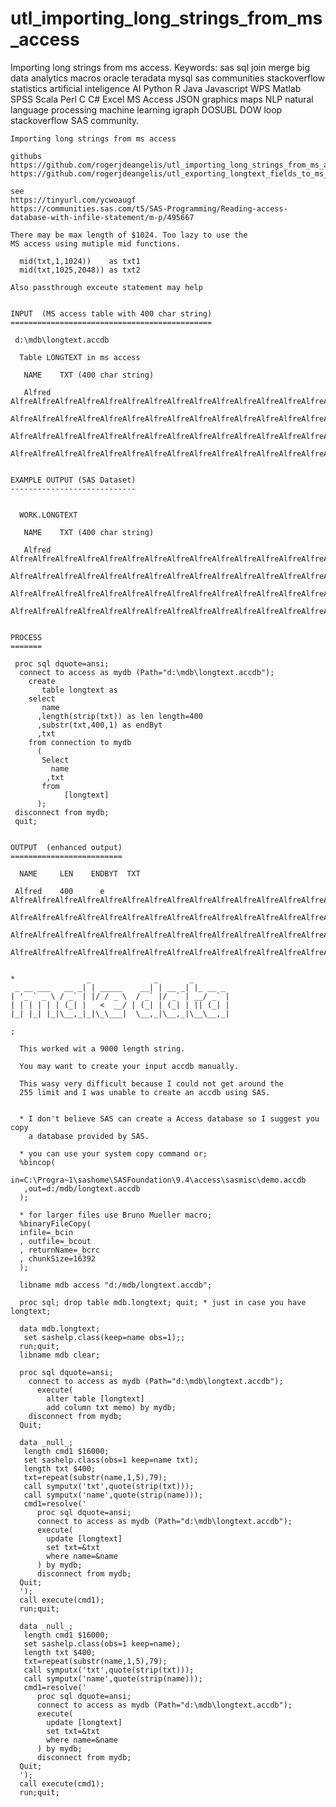 # utl_importing_long_strings_from_ms_access
Importing long strings from ms access. Keywords: sas sql join merge big data analytics macros oracle teradata mysql sas communities stackoverflow statistics artificial inteligence AI Python R Java Javascript WPS Matlab SPSS Scala Perl C C# Excel MS Access JSON graphics maps NLP natural language processing machine learning igraph DOSUBL DOW loop stackoverflow SAS community.

    Importing long strings from ms access

    githubs
    https://github.com/rogerjdeangelis/utl_importing_long_strings_from_ms_access
    https://github.com/rogerjdeangelis/utl_exporting_longtext_fields_to_ms_access

    see
    https://tinyurl.com/ycwoaugf
    https://communities.sas.com/t5/SAS-Programming/Reading-access-database-with-infile-statement/m-p/495667

    There may be max length of $1024. Too lazy to use the
    MS access using mutiple mid functions.

      mid(txt,1,1024))    as txt1
      mid(txt,1025,2048)) as txt2

    Also passthrough exceute statement may help


    INPUT  (MS access table with 400 char string)
    =============================================

     d:\mdb\longtext.accdb

      Table LONGTEXT in ms access

       NAME    TXT (400 char string)

       Alfred  AlfreAlfreAlfreAlfreAlfreAlfreAlfreAlfreAlfreAlfreAlfreAlfreAlfreAlfreAlfreAlfreAlfreAlfreAlfreAlfre
               AlfreAlfreAlfreAlfreAlfreAlfreAlfreAlfreAlfreAlfreAlfreAlfreAlfreAlfreAlfreAlfreAlfreAlfreAlfreAlfre
               AlfreAlfreAlfreAlfreAlfreAlfreAlfreAlfreAlfreAlfreAlfreAlfreAlfreAlfreAlfreAlfreAlfreAlfreAlfreAlfre
               AlfreAlfreAlfreAlfreAlfreAlfreAlfreAlfreAlfreAlfreAlfreAlfreAlfreAlfreAlfreAlfreAlfreAlfreAlfreAlfre


    EXAMPLE OUTPUT (SAS Dataset)
    ----------------------------


      WORK.LONGTEXT

       NAME    TXT (400 char string)

       Alfred  AlfreAlfreAlfreAlfreAlfreAlfreAlfreAlfreAlfreAlfreAlfreAlfreAlfreAlfreAlfreAlfreAlfreAlfreAlfreAlfre
               AlfreAlfreAlfreAlfreAlfreAlfreAlfreAlfreAlfreAlfreAlfreAlfreAlfreAlfreAlfreAlfreAlfreAlfreAlfreAlfre
               AlfreAlfreAlfreAlfreAlfreAlfreAlfreAlfreAlfreAlfreAlfreAlfreAlfreAlfreAlfreAlfreAlfreAlfreAlfreAlfre
               AlfreAlfreAlfreAlfreAlfreAlfreAlfreAlfreAlfreAlfreAlfreAlfreAlfreAlfreAlfreAlfreAlfreAlfreAlfreAlfre


    PROCESS
    =======

     proc sql dquote=ansi;
      connect to access as mydb (Path="d:\mdb\longtext.accdb");
        create
           table longtext as
        select
           name
          ,length(strip(txt)) as len length=400
          ,substr(txt,400,1) as endByt
          ,txt
        from connection to mydb
          (
           Select
             name
            ,txt
           from
                [longtext]
          );
     disconnect from mydb;
     quit;


    OUTPUT  (enhanced output)
    =========================

      NAME     LEN    ENDBYT  TXT

     Alfred    400      e     AlfreAlfreAlfreAlfreAlfreAlfreAlfreAlfreAlfreAlfreAlfreAlfreAlfreAlfreAlfreAlfreAlfreAlfreAlfreAlfre
                              AlfreAlfreAlfreAlfreAlfreAlfreAlfreAlfreAlfreAlfreAlfreAlfreAlfreAlfreAlfreAlfreAlfreAlfreAlfreAlfre
                              AlfreAlfreAlfreAlfreAlfreAlfreAlfreAlfreAlfreAlfreAlfreAlfreAlfreAlfreAlfreAlfreAlfreAlfreAlfreAlfre
                              AlfreAlfreAlfreAlfreAlfreAlfreAlfreAlfreAlfreAlfreAlfreAlfreAlfreAlfreAlfreAlfreAlfreAlfreAlfreAlfre


    *                _              _       _
     _ __ ___   __ _| | _____    __| | __ _| |_ __ _
    | '_ ` _ \ / _` | |/ / _ \  / _` |/ _` | __/ _` |
    | | | | | | (_| |   <  __/ | (_| | (_| | || (_| |
    |_| |_| |_|\__,_|_|\_\___|  \__,_|\__,_|\__\__,_|

    ;

      This worked wit a 9000 length string.

      You may want to create your input accdb manually.

      This wasy very difficult because I could not get around the
      255 limit and I was unable to create an accdb using SAS.


      * I don't believe SAS can create a Access database so I suggest you copy
        a database provided by SAS.

      * you can use your system copy command or;
      %bincop(
         in=C:\Progra~1\sashome\SASFoundation\9.4\access\sasmisc\demo.accdb
       ,out=d:/mdb/longtext.accdb
      );

      * for larger files use Bruno Mueller macro;
      %binaryFileCopy(
      infile=_bcin
      , outfile=_bcout
      , returnName=_bcrc
      , chunkSize=16392
      );

      libname mdb access "d:/mdb/longtext.accdb";

      proc sql; drop table mdb.longtext; quit; * just in case you have longtext;

      data mdb.longtext;
       set sashelp.class(keep=name obs=1);;
      run;quit;
      libname mdb clear;

      proc sql dquote=ansi;
        connect to access as mydb (Path="d:\mdb\longtext.accdb");
          execute(
            alter table [longtext]
            add column txt memo) by mydb;
        disconnect from mydb;
      Quit;

      data _null_;
       length cmd1 $16000;
       set sashelp.class(obs=1 keep=name txt);
       length txt $400;
       txt=repeat(substr(name,1,5),79);
       call symputx('txt',quote(strip(txt)));
       call symputx('name',quote(strip(name)));
       cmd1=resolve('
          proc sql dquote=ansi;
          connect to access as mydb (Path="d:\mdb\longtext.accdb");
          execute(
            update [longtext]
            set txt=&txt
            where name=&name
          ) by mydb;
          disconnect from mydb;
      Quit;
      ');
      call execute(cmd1);
      run;quit;

      data _null_;
       length cmd1 $16000;
       set sashelp.class(obs=1 keep=name);
       length txt $400;
       txt=repeat(substr(name,1,5),79);
       call symputx('txt',quote(strip(txt)));
       call symputx('name',quote(strip(name)));
       cmd1=resolve('
          proc sql dquote=ansi;
          connect to access as mydb (Path="d:\mdb\longtext.accdb");
          execute(
            update [longtext]
            set txt=&txt
            where name=&name
          ) by mydb;
          disconnect from mydb;
      Quit;
      ');
      call execute(cmd1);
      run;quit;
